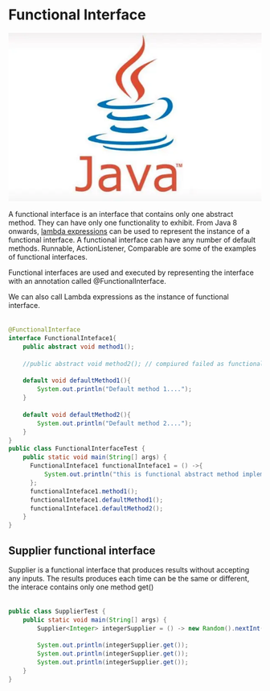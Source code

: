 # Functional Interface
![](../../images/java.webp)

A functional interface is an interface that contains only one abstract method. They can have only one functionality to exhibit. From Java 8 onwards, [lambda expressions](./Lambda_Expressions.md) can be used to represent the instance of a functional interface. A functional interface can have any number of default methods. Runnable, ActionListener, Comparable are some of the examples of functional interfaces. 

Functional interfaces are used and executed by representing the interface with an annotation called @FunctionalInterface. 

We can also call Lambda expressions as the instance of functional interface.

``` java

@FunctionalInterface
interface FunctionalInteface1{
    public abstract void method1();

    //public abstract void method2(); // compiured failed as functional interface only allow one abstract method

    default void defaultMethod1(){
        System.out.println("Default method 1....");
    }

    default void defaultMethod2(){
        System.out.println("Default method 2....");
    }
}
public class FunctionalInterfaceTest {
    public static void main(String[] args) {
      FunctionalInteface1 functionalInteface1 = () ->{
          System.out.println("this is functional abstract method implemented.");
      };
      functionalInteface1.method1();
      functionalInteface1.defaultMethod1();
      functionalInteface1.defaultMethod2();
    }
}
```

## Supplier functional interface

Supplier is a functional interface that produces results without accepting any inputs. The results produces each time can be the same or different, the interace contains only one method get()
```java

public class SupplierTest {
    public static void main(String[] args) {
        Supplier<Integer> integerSupplier = () -> new Random().nextInt();

        System.out.println(integerSupplier.get());
        System.out.println(integerSupplier.get());
        System.out.println(integerSupplier.get());
    }
}
```


